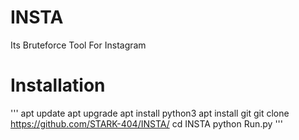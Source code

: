 # INSTA
Its Bruteforce Tool For Instagram 
# Installation 

''' 
apt update 
apt upgrade 
apt install python3 
apt install git
git clone https://github.com/STARK-404/INSTA/
cd INSTA
python Run.py
'''
